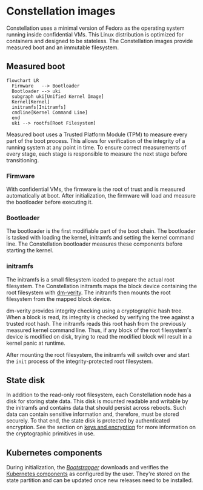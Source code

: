 # Constellation images

Constellation uses a minimal version of Fedora as the operating system running inside confidential VMs. This Linux distribution is optimized for containers and designed to be stateless.
The Constellation images provide measured boot and an immutable filesystem.

## Measured boot

```mermaid
flowchart LR
  Firmware   --> Bootloader
  Bootloader --> uki
  subgraph uki[Unified Kernel Image]
  Kernel[Kernel]
  initramfs[Initramfs]
  cmdline[Kernel Command Line]
  end
  uki --> rootfs[Root Filesystem]
```

Measured boot uses a Trusted Platform Module (TPM) to measure every part of the boot process. This allows for verification of the integrity of a running system at any point in time. To ensure correct measurements of every stage, each stage is responsible to measure the next stage before transitioning.

### Firmware

With confidential VMs, the firmware is the root of trust and is measured automatically at boot. After initialization, the firmware will load and measure the bootloader before executing it.

### Bootloader

The bootloader is the first modifiable part of the boot chain. The bootloader is tasked with loading the kernel, initramfs and setting the kernel command line. The Constellation bootloader measures these components before starting the kernel.

### initramfs

The initramfs is a small filesystem loaded to prepare the actual root filesystem. The Constellation initramfs maps the block device containing the root filesystem with [dm-verity](https://www.kernel.org/doc/html/latest/admin-guide/device-mapper/verity.html). The initramfs then mounts the root filesystem from the mapped block device.

dm-verity provides integrity checking using a cryptographic hash tree. When a block is read, its integrity is checked by verifying the tree against a trusted root hash. The initramfs reads this root hash from the previously measured kernel command line. Thus, if any block of the root filesystem's device is modified on disk, trying to read the modified block will result in a kernel panic at runtime.

After mounting the root filesystem, the initramfs will switch over and start the `init` process of the integrity-protected root filesystem.

## State disk

In addition to the read-only root filesystem, each Constellation node has a disk for storing state data.
This disk is mounted readable and writable by the initramfs and contains data that should persist across reboots.
Such data can contain sensitive information and, therefore, must be stored securely.
To that end, the state disk is protected by authenticated encryption.
See the section on [keys and encryption](keys.md#storage-encryption) for more information on the cryptographic primitives in use.

## Kubernetes components

During initialization, the [*Bootstrapper*](microservices.md#bootstrapper) downloads and verifies the [Kubernetes components](https://kubernetes.io/docs/concepts/overview/components/) as configured by the user.
They're stored on the state partition and can be updated once new releases need to be installed.
